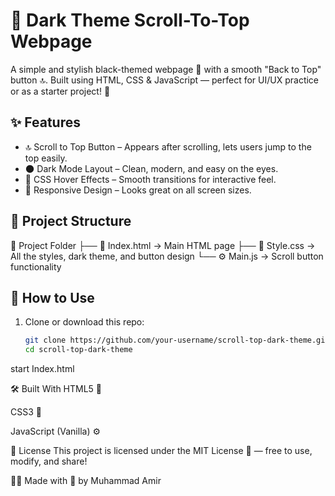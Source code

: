 # 🌌 Dark Theme Scroll-To-Top Webpage

A simple and stylish black-themed webpage 🖤 with a smooth "Back to Top" button 🔝. Built using HTML, CSS & JavaScript — perfect for UI/UX practice or as a starter project! 🚀

## ✨ Features

- 🔝 Scroll to Top Button – Appears after scrolling, lets users jump to the top easily.
- 🌑 Dark Mode Layout – Clean, modern, and easy on the eyes.
- 🎨 CSS Hover Effects – Smooth transitions for interactive feel.
- 📱 Responsive Design – Looks great on all screen sizes.

## 📁 Project Structure


📂 Project Folder ├── 📄 Index.html → Main HTML page ├── 🎨 Style.css → All the styles, dark theme, and button design └── ⚙️ Main.js → Scroll button functionality


## 🚀 How to Use

1. Clone or download this repo:
   ```bash
   git clone https://github.com/your-username/scroll-top-dark-theme.git
   cd scroll-top-dark-theme
start Index.html

🛠️ Built With
HTML5 🧱

CSS3 🎨

JavaScript (Vanilla) ⚙️

📜 License
This project is licensed under the MIT License 📄 — free to use, modify, and share!

👨‍💻 Made with 💙 by Muhammad Amir
